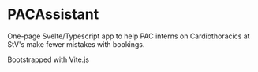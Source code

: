 # PACAssistant

One-page Svelte/Typescript app to help PAC interns on Cardiothoracics at StV's make fewer mistakes with bookings.

Bootstrapped with Vite.js